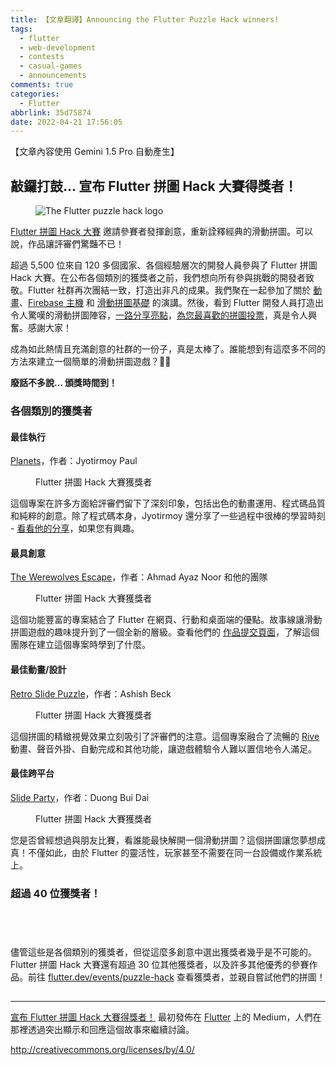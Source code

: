 ```yaml
---
title: 【文章翻譯】Announcing the Flutter Puzzle Hack winners!
tags:
  - flutter
  - web-development
  - contests
  - casual-games
  - announcements
comments: true
categories:
  - Flutter
abbrlink: 35d75874
date: 2022-04-21 17:56:05
---
```


【文章內容使用 Gemini 1.5 Pro 自動產生】

## 敲鑼打鼓… 宣布 Flutter 拼圖 Hack 大賽得獎者！

<figure>
<img alt="The Flutter puzzle hack logo" src="https://cdn-images-1.medium.com/max/1024/1*RpaR1pTpRa0PUdNdfv4njA.png" />
</figure>

[Flutter 拼圖 Hack 大賽](https://flutter.dev/events/puzzle-hack) 邀請參賽者發揮創意，重新詮釋經典的滑動拼圖。可以說，作品讓評審們驚豔不已！

超過 5,500 位來自 120 多個國家、各個經驗層次的開發人員參與了 Flutter 拼圖 Hack 大賽。在公布各個類別的獲獎者之前，我們想向所有參與挑戰的開發者致敬。Flutter 社群再次團結一致，打造出非凡的成果。我們聚在一起參加了關於 [動畫](https://www.youtube.com/watch?v=9F6dxDDh9yk)、[Firebase 主機](https://www.youtube.com/watch?v=kWjJ0aUq5L0) 和 [滑動拼圖基礎](https://www.youtube.com/watch?v=2jZn7ccre9g) 的演講。然後，看到 Flutter 開發人員打造出令人驚嘆的滑動拼圖陣容，[一路分享亮點](https://twitter.com/roaakdm/status/1493614287515967492)，[為您最喜歡的拼圖投票](https://flutterhack.devpost.com/project-gallery)，真是令人興奮。感謝大家！

成為如此熱情且充滿創意的社群的一份子，真是太棒了。誰能想到有這麼多不同的方法來建立一個簡單的滑動拼圖遊戲？🤷‍♂️

**廢話不多說… 頒獎時間到！**

### 各個類別的獲獎者

#### 最佳執行

[Planets](https://fph-planets.web.app/#/)，作者：Jyotirmoy Paul

<figure>
<img alt="" src="https://cdn-images-1.medium.com/max/600/0*NBpZfqcmNXabcfXw" />
<figcaption>Flutter 拼圖 Hack 大賽獲獎者</figcaption>
</figure>

這個專案在許多方面給評審們留下了深刻印象，包括出色的動畫運用、程式碼品質和純粹的創意。除了程式碼本身，Jyotirmoy 還分享了一些過程中很棒的學習時刻 - [看看他的分享](https://flutterhack.devpost.com/review/submissions/NG5qSUlZT0wrOTREM3ExNVZ4ZUx4ZmJacnVrRTVxU1pRKzdYOGFsVjlsME9Ia0FoLzNweHRkVmt5aldVNE1HZFkzY3dUdjN3ZHBna1h5cFBxTENYYVRGeEFOanptV1FodFN4Vm9BVWpMaVU9LS0wMkRkTzhNeTRxM2pPSEw5dlFkbFdnPT0=--f9621a4ed75f9e521ff0c61d2459f3c3f371d6f1)，如果您有興趣。


#### 最具創意

[The Werewolves Escape](https://puzzle.wolfiz.com/)，作者：Ahmad Ayaz Noor 和他的團隊

<figure>
<img alt="" src="https://cdn-images-1.medium.com/max/600/0*El3UlTpr8NMOn23v" />
<figcaption>Flutter 拼圖 Hack 大賽獲獎者</figcaption>
</figure>

這個功能豐富的專案結合了 Flutter 在網頁、行動和桌面端的優點。故事線讓滑動拼圖遊戲的趣味提升到了一個全新的層級。查看他們的 [作品提交頁面](https://devpost.com/software/the-werewolves-escape)，了解這個團隊在建立這個專案時學到了什麼。

#### 最佳動畫/設計

[Retro Slide Puzzle](https://ashishbeck.github.io/slide_puzzle/)，作者：Ashish Beck

<figure>
<img alt="" src="https://cdn-images-1.medium.com/max/600/0*-G6C7XhJ0Dt1YP_W" />
<figcaption>Flutter 拼圖 Hack 大賽獲獎者</figcaption>
</figure>

這個拼圖的精緻視覺效果立刻吸引了評審們的注意。這個專案融合了流暢的 [Rive](https://rive.app/) 動畫、聲音外掛、自動完成和其他功能，讓遊戲體驗令人難以置信地令人滿足。

#### 最佳跨平台

[Slide Party](https://slideparty.vercel.app/#/)，作者：Duong Bui Dai

<figure>
<img alt="" src="https://cdn-images-1.medium.com/max/600/0*Cv4DedVkWjqpQI6k" />
<figcaption>Flutter 拼圖 Hack 大賽獲獎者</figcaption>
</figure>

您是否曾經想過與朋友比賽，看誰能最快解開一個滑動拼圖？這個拼圖讓您夢想成真！不僅如此，由於 Flutter 的靈活性，玩家甚至不需要在同一台設備或作業系統上。

### 超過 40 位獲獎者！

<figure>
<img alt="" src="https://cdn-images-1.medium.com/max/434/0*f_uqnrRyCc2QtHwm" />
</figure>

<figure>
<img alt="" src="https://cdn-images-1.medium.com/max/387/0*qBSPIHNDApk5U0UE" />
</figure>

<figure>
<img alt="" src="https://cdn-images-1.medium.com/max/480/0*dsLnVO7wz1Y3aF6i" />
</figure>

<figure>
<img alt="" src="https://cdn-images-1.medium.com/max/480/0*-_mzr5eRCScnnW6P" />
</figure>

儘管這些是各個類別的獲獎者，但從這麼多創意中選出獲獎者幾乎是不可能的。Flutter 拼圖 Hack 大賽還有超過 30 位其他獲獎者，以及許多其他優秀的參賽作品。前往 [flutter.dev/events/puzzle-hack](https://flutter.dev/events/puzzle-hack) 查看獲獎者，並親自嘗試他們的拼圖！

<img src="https://medium.com/_/stat?event=post.clientViewed&referrerSource=full_rss&postId=ae55f45c6363" width="1" height="1" alt=""><hr><p><a href="https://medium.com/flutter/announcing-the-flutter-puzzle-hack-winners-ae55f45c6363">宣布 Flutter 拼圖 Hack 大賽得獎者！</a> 最初發佈在 <a href="https://medium.com/flutter">Flutter</a> 上的 Medium，人們在那裡透過突出顯示和回應這個故事來繼續討論。</p>


http://creativecommons.org/licenses/by/4.0/